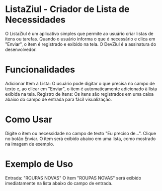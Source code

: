 # ListaZiul - Criador de Lista de Necessidades
O ListaZiul é um aplicativo simples que permite ao usuário criar listas de itens ou tarefas. Quando o usuário informa o que é necessário e clica em "Enviar", o item é registrado e exibido na tela. O DevZiul é a assinatura do desenvolvedor.

# Funcionalidades
Adicionar Item à Lista: O usuário pode digitar o que precisa no campo de texto e, ao clicar em "Enviar", o item é automaticamente adicionado à lista exibida na tela.
Registro de Itens: Os itens são registrados em uma caixa abaixo do campo de entrada para fácil visualização.
# Como Usar
Digite o item ou necessidade no campo de texto "Eu preciso de...".
Clique no botão Enviar.
O item será exibido abaixo em uma lista, como mostrado na imagem de exemplo.
# Exemplo de Uso
Entrada: "ROUPAS NOVAS"
O item "ROUPAS NOVAS" será exibido imediatamente na lista abaixo do campo de entrada.
